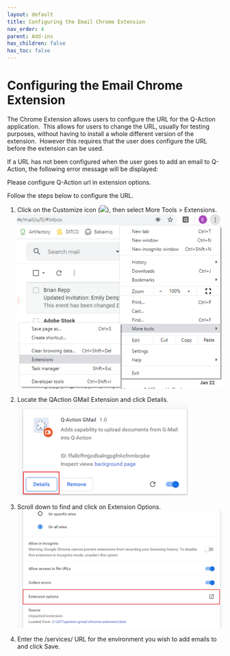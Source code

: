 ```yaml
---
layout: default
title: Configuring the Email Chrome Extension
nav_order: 4
parent: Add-ins
has_children: false
has_toc: false
---
```

# Configuring the Email Chrome Extension

The Chrome Extension allows users to configure the URL for the Q-Action application.  This allows for users to change the URL, usually for testing purposes, without having to install a whole different version of the extension.  However this requires that the user does configure the URL before the extension can be used.  

If a URL has not been configured when the user goes to add an email to Q-Action, the following error message will be displayed:

Please configure Q-Action url in extension options.

Follow the steps below to configure the URL.

1. Click on the Customize icon (![](/assets/images/customize-icon.png)), then select More Tools > Extensions.  
    ![](/assets/images/more-tools-extensions.png)
    
2. Locate the QAction GMail Extension and click Details.  
    ![](/assets/images/extension-details.png)

3. Scroll down to find and click on Extension Options.  
    ![](/assets/images/extension-options.png)
    
4. Enter the /services/ URL for the environment you wish to add emails to and click Save.